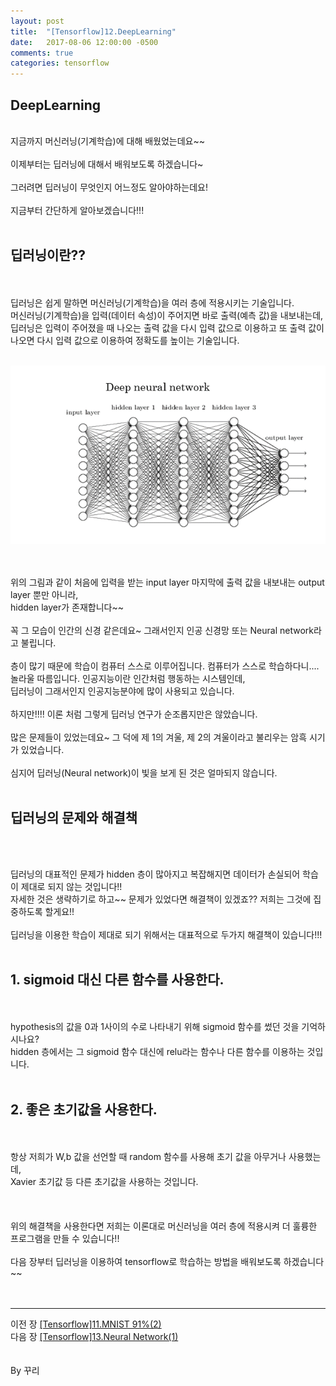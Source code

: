 ```yaml
---
layout: post
title:  "[Tensorflow]12.DeepLearning"
date:   2017-08-06 12:00:00 -0500
comments: true
categories: tensorflow
---
```



## DeepLearning

<br>
지금까지 머신러닝(기계학습)에 대해 배웠었는데요~~
<br>
<br>
이제부터는 딥러닝에 대해서 배워보도록 하겠습니다~
<br>
<br>
그러려면 딥러닝이 무엇인지 어느정도 알아야하는데요!
<br>
<br>
지금부터 간단하게 알아보겠습니다!!!

<br>
<br>

## 딥러닝이란??

<br>
<br>
딥러닝은 쉽게 말하면 머신러닝(기계학습)을 여러 층에 적용시키는 기술입니다.
<br>
머신러닝(기계학습)을 입력(데이터 속성)이 주어지면 바로 출력(예측 값)을 내보내는데,
<br>
딥러닝은 입력이 주어졌을 때 나오는 출력 값을 다시 입력 값으로 이용하고 또 출력 값이 나오면 다시 입력 값으로 이용하여 정확도를 높이는 기술입니다.
<br>
<br>

![image](/image/tensorflow_img/d1.png)


<br>
<br>
위의 그림과 같이 처음에 입력을 받는 input layer 마지막에 출력 값을 내보내는 output layer 뿐만 아니라,
<br>
hidden layer가 존재합니다~~
<br>
<br>
꼭 그 모습이 인간의 신경 같은데요~ 그래서인지 인공 신경망 또는 Neural network라고 불립니다.
<br> 
<br>
층이 많기 때문에 학습이 컴퓨터 스스로 이루어집니다. 컴퓨터가 스스로 학습하다니....
<br>
놀라울 따름입니다. 인공지능이란 인간처럼 행동하는 시스템인데,
<br>
딥러닝이 그래서인지 인공지능분야에 많이 사용되고 있습니다. 
<br>
<br>
하지만!!!! 이론 처럼 그렇게 딥러닝 연구가 순조롭지만은 않았습니다.
<br>
<br>
많은 문제들이 있었는데요~ 그 덕에 제 1의 겨울, 제 2의 겨울이라고 불리우는 암흑 시기가 있었습니다.
<br>
<br>
심지어 딥러닝(Neural network)이 빛을 보게 된 것은 얼마되지 않습니다.
<br>
<br>

## 딥러닝의 문제와 해결책

<br>
<br>

딥러닝의 대표적인 문제가 hidden 층이 많아지고 복잡해지면 데이터가 손실되어 학습이 제대로 되지 않는 것입니다!!
<br>
자세한 것은 생략하기로 하고~~ 문제가 있었다면 해결책이 있겠죠?? 저희는 그것에 집중하도록 할게요!!
<br>
<br>
딥러닝을 이용한 학습이 제대로 되기 위해서는 대표적으로 두가지 해결책이 있습니다!!!
<br>
<br>

## 1. sigmoid 대신 다른 함수를 사용한다.

<br>
<br>
hypothesis의 값을 0과 1사이의 수로 나타내기 위해 sigmoid 함수를 썼던 것을 기억하시나요?
<br>
hidden 층에서는 그 sigmoid 함수 대신에 relu라는 함수나 다른 함수를 이용하는 것입니다.
<br>
<br>

## 2. 좋은 초기값을 사용한다.

<br>
<br>
항상 저희가 W,b 값을 선언할 때 random 함수를 사용해 초기 값을 아무거나 사용했는데,
<br>
Xavier 초기값 등 다른 초기값을 사용하는 것입니다.
<br>
<br>
<br>
<br>
위의 해결책을 사용한다면 저희는 이론대로 머신러닝을 여러 층에 적용시켜 더 훌륭한 프로그램을 만들 수 있습니다!!
<br>
<br>
다음 장부터 딥러닝을 이용하여 tensorflow로 학습하는 방법을 배워보도록 하겠습니다~~

<br>
<br>
<br>

- - -
이전 장 [[Tensorflow]11.MNIST 91%(2)](https://kookyungmin.github.io/tensorflow/2017/08/06/tensorflow12.html)
<br>
다음 장 [[Tensorflow]13.Neural Network(1)](https://kookyungmin.github.io/tensorflow/2017/08/06/tensorflow14.html)
<br>
<br>
<br>
By 꾸리
